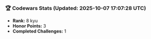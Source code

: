 ### 🏆 Codewars Stats (Updated: 2025-10-07 17:07:28 UTC)

- **Rank:** 8 kyu
- **Honor Points:** 3
- **Completed Challenges:** 1
